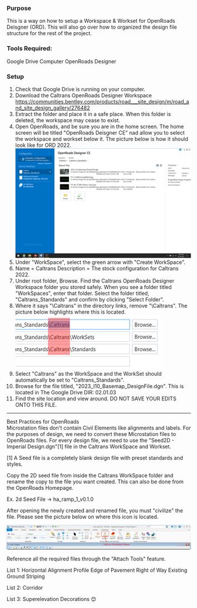 ### Purpose
This is a way on how to setup a Workspace & Workset for OpenRoads Deisgner (ORD). This will also go over how to organized the design file structure for the rest of the project.

### Tools Required:
Google Drive Computer 
OpenRoads Designer 

### Setup
1. Check that Google Drive is running on your computer.
2. Download the Caltrans OpenRoads Designer Workspace <https://communities.bentley.com/products/road___site_design/m/road_and_site_design_gallery/276482>
3. Extract the folder and place it in a safe place. When this folder is deleted, the workspace may cease to exist.
4. Open OpenRoads, and be sure you are in the home screen. The home screen will be titled "OpenRoads Deisgner CE" nad allow you to select the workspace and workset below it. The picture below is how it should look like for ORD 2022. 
![alt text](https://github.com/CarbonFlora/senior_project/blob/master/pictures/ord_homescreen.PNG)
5. Under "WorkSpace", select the green arrow with "Create WorkSpace".
6. Name = Caltrans
Description = The stock configuration for Caltrans 2022.
7. Under root folder, Browse. Find the Caltrans OpenRoads Designer Workspace folder you stored safely. When you see a folder titled "WorkSpaces", enter that folder. Select the folder titled, "Caltrans_Standards" and confirm by clicking "Select Folder". 
8. Where it says "\Caltrans" in the directory links, remove "\Caltrans". The picture below highlights where this is located. 
![alt text](https://github.com/CarbonFlora/senior_project/blob/master/pictures/ord_3.PNG)
9. Select "Caltrans" as the WorkSpace and the WorkSet should automatically be set to "Caltrans_Standards".
10. Browse for the file titled, "2023_I10_Basemap_DesignFile.dgn". This is located in The Google Drive DIR: 02.01.03
11. Find the site location and view around. DO NOT SAVE YOUR EDITS ONTO THIS FILE.

---

Best Practices for OpenRoads	
	Microstation files don't contain Civil Elements like alignments and labels. For the purposes of design, we need to convert these Microstation files to OpenRoads files. For every design file, we need to use the "Seed2D - Imperial Design.dgn"[1] file in the Caltrans WorkSpace and Workset. 

[1] A Seed file is a completely blank design file with preset standards and styles.
	
Copy the 2D seed file from inside the Caltrans WorkSpace folder and rename the copy to the file you want created. This can also be done from the OpenRoads Homepage.

Ex. 2d Seed File -> ha_ramp_1_v0.1.0

After opening the newly created and renamed file, you must "civilize" the file. Please see the picture below on where this icon is located.
	
![alt_text](https://github.com/CarbonFlora/senior_project/blob/master/pictures/pic1.PNG)

Reference all the required files through the "Attach Tools" feature. 

List 1:
	Horizontal Alignment
	Profile
	Edge of Pavement
	Right of Way
	Existing Ground 
	Striping
	
List 2: 
	Corridor		

List 3:
	Superelevation
	Decorations 😊
	